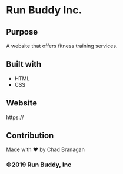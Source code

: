 # Run Buddy Inc.

## Purpose
A website that offers fitness training services.

## Built with
* HTML
* CSS

## Website
https://

## Contribution
Made with ❤️ by Chad Branagan

### ©️2019 Run Buddy, Inc
